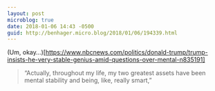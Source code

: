 ```yaml
---
layout: post
microblog: true
date: 2018-01-06 14:43 -0500
guid: http://benhager.micro.blog/2018/01/06/194339.html
---
```

(Um, okay…)[https://www.nbcnews.com/politics/donald-trump/trump-insists-he-very-stable-genius-amid-questions-over-mental-n835191]

>“Actually, throughout my life, my two greatest assets have been mental stability and being, like, really smart,”
